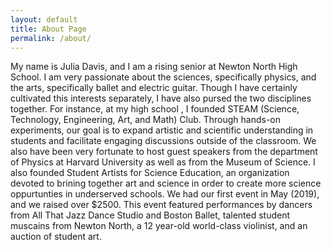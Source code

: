```yaml
---
layout: default
title: About Page
permalink: /about/
---
```


My name is Julia Davis, and I am a rising senior at Newton North High School. I am very passionate about the sciences, specifically physics, and the arts, specifically ballet and electric guitar. Though I have certainly cultivated this interests separately, I have also pursed the two disciplines together. For instance, at my high school , I founded STEAM (Science, Technology, Engineering, Art, and Math) Club. Through hands-on experiments, our goal is to expand artistic and scientific understanding in students and facilitate engaging discussions outside of the classroom. We also have been very fortunate to host guest speakers from the department of Physics at Harvard University as well as from the Museum of Science. I also founded Student Artists for Science Education, an organization devoted to brining together art and science in order to create more science oppurtunties in underserved schools. We had our first event in May (2019), and we raised over $2500. This event featured performances by dancers from All That Jazz Dance Studio and Boston Ballet, talented student muscains from Newton North, a 12 year-old world-class violinist, and an auction of student art. 
